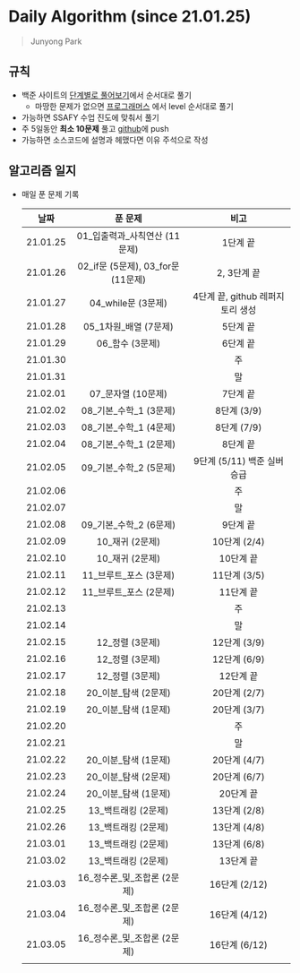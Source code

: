 #  Daily Algorithm (since 21.01.25)

> Junyong Park 



## 규칙

* 백준 사이트의 [단계별로 풀어보기](https://www.acmicpc.net/step)에서 순서대로 풀기
  * 마땅한 문제가 없으면 [프로그래머스](https://programmers.co.kr/learn/challenges?tab=all_challenges) 에서 level 순서대로 풀기
* 가능하면 SSAFY 수업 진도에 맞춰서 풀기
* 주 5일동안 **최소 10문제** 풀고 [github](https://github.com/JunyongPark2/daily_baekjoon)에 push
* 가능하면 소스코드에 설명과 헤맸다면 이유 주석으로 작성



## 알고리즘 일지

* 매일 푼 문제 기록

  |   날짜   |              푼 문제               |               비고               |
  | :------: | :--------------------------------: | :------------------------------: |
  | 21.01.25 |  01\_입출력과\_사칙연산 (11문제)   |             1단계 끝             |
  | 21.01.26 | 02_if문 (5문제), 03_for문 (11문제) |           2, 3단계 끝            |
  | 21.01.27 |         04_while문 (3문제)         | 4단계 끝, github 레퍼지토리 생성 |
  | 21.01.28 |       05_1차원_배열 (7문제)        |             5단계 끝             |
  | 21.01.29 |          06_함수 (3문제)           |             6단계 끝             |
  | 21.01.30 |                                    |                주                |
  | 21.01.31 |                                    |                말                |
  | 21.02.01 |         07_문자열 (10문제)         |             7단계 끝             |
  | 21.02.02 |     08\_기본\_수학\_1 (3문제)      |           8단계 (3/9)            |
  | 21.02.03 |     08\_기본\_수학\_1 (4문제)      |           8단계 (7/9)            |
  | 21.02.04 |     08\_기본\_수학\_1 (2문제)      |             8단계 끝             |
  | 21.02.05 |     09\_기본\_수학\_2 (5문제)      |   9단계 (5/11) 백준 실버 승급    |
  | 21.02.06 |                                    |                주                |
  | 21.02.07 |                                    |                말                |
  | 21.02.08 |     09\_기본\_수학\_2 (6문제)      |             9단계 끝             |
  | 21.02.09 |          10_재귀 (2문제)           |           10단계 (2/4)           |
  | 21.02.10 |          10_재귀 (2문제)           |            10단계 끝             |
  | 21.02.11 |      11_브루트\_포스 (3문제)       |           11단계 (3/5)           |
  | 21.02.12 |      11_브루트\_포스 (2문제)       |            11단계 끝             |
  | 21.02.13 |                                    |                주                |
  | 21.02.14 |                                    |                말                |
  | 21.02.15 |          12_정렬 (3문제)           |           12단계 (3/9)           |
  | 21.02.16 |          12_정렬 (3문제)           |           12단계 (6/9)           |
  | 21.02.17 |          12_정렬 (3문제)           |            12단계 끝             |
  | 21.02.18 |       20_이분\_탐색 (2문제)        |           20단계 (2/7)           |
  | 21.02.19 |       20_이분\_탐색 (1문제)        |           20단계 (3/7)           |
  | 21.02.20 |                                    |                주                |
  | 21.02.21 |                                    |                말                |
  | 21.02.22 |       20_이분\_탐색 (1문제)        |           20단계 (4/7)           |
  | 21.02.23 |       20_이분\_탐색 (2문제)        |           20단계 (6/7)           |
  | 21.02.24 |       20_이분\_탐색 (1문제)        |            20단계 끝             |
  | 21.02.25 |        13\_백트래킹 (2문제)        |           13단계 (2/8)           |
  | 21.02.26 |        13\_백트래킹 (2문제)        |           13단계 (4/8)           |
  | 21.03.01 |        13\_백트래킹 (2문제)        |           13단계 (6/8)           |
  | 21.03.02 |        13\_백트래킹 (2문제)        |            13단계 끝             |
  | 21.03.03 |   16\_정수론\_및\_조합론 (2문제)   |          16단계 (2/12)           |
  | 21.03.04 |   16\_정수론\_및\_조합론 (2문제)   |          16단계 (4/12)           |
  | 21.03.05 |   16\_정수론\_및\_조합론 (2문제)   |          16단계 (6/12)           |
  |          |                                    |                                  |

